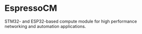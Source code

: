 # EspressoCM
STM32- and ESP32-based compute module for high performance networking and automation applications.
